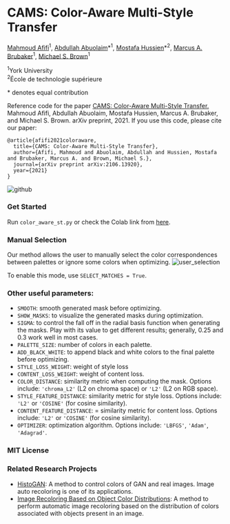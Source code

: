 # CAMS: Color-Aware Multi-Style Transfer
[Mahmoud Afifi](https://sites.google.com/view/mafifi)<sup>1</sup>, [Abdullah Abuolaim](https://sites.google.com/view/abdullah-abuolaim/)\*<sup>1</sup>, [Mostafa Hussien](https://www.linkedin.com/in/mostafakorashy/)\*<sup>2</sup>, [Marcus A. Brubaker](https://mbrubake.github.io/)<sup>1</sup>,  [Michael S. Brown](http://www.cse.yorku.ca/~mbrown/)<sup>1</sup>

<sup>1</sup>York University  
<sup>2</sup>École de technologie supérieure

\* denotes equal contribution

Reference code for the paper [CAMS: Color-Aware Multi-Style Transfer.](https://arxiv.org/abs/2106.13920) Mahmoud Afifi, Abdullah Abuolaim, Mostafa Hussien, Marcus A. Brubaker, and Michael S. Brown. arXiv preprint, 2021. If you use this code, please cite our paper:
```
@article{afifi2021coloraware,
  title={CAMS: Color-Aware Multi-Style Transfer},
  author={Afifi, Mahmoud and Abuolaim, Abdullah and Hussien, Mostafa and Brubaker, Marcus A. and Brown, Michael S.},
  journal={arXiv preprint arXiv:2106.13920},
  year={2021}
}
```

![github](https://user-images.githubusercontent.com/37669469/122465812-8478ab00-cf86-11eb-86ba-8f98dc1d76ba.jpg)


### Get Started
Run `color_aware_st.py` or check the Colab link from [here](https://colab.research.google.com/drive/1_unMZ4zUqKwnSmMVZ1KknZQ74CXJzfvg?usp=sharing). 

### Manual Selection
Our method allows the user to manually select the color correspondences between palettes or ignore some colors when optimizing. 
![user_selection](https://user-images.githubusercontent.com/37669469/122466000-bd188480-cf86-11eb-92e2-f7ad46d07140.jpg)

To enable this mode, use `SELECT_MATCHES = True`.

### Other useful parameters:
* `SMOOTH`: smooth generated mask before optimizing.
* `SHOW_MASKS`: to visualize the generated masks during optimization.
* `SIGMA`: to control the fall off in the radial basis function when generating the masks. Play with its value to get different results; generally, 0.25 and 0.3 work well in most cases.
* `PALETTE_SIZE`: number of colors in each palette.
* `ADD_BLACK_WHITE`: to append black and white colors to the final palette before optimizing.
* `STYLE_LOSS_WEIGHT`: weight of style loss
* `CONTENT_LOSS_WEIGHT`: weight of content loss.
* `COLOR_DISTANCE`: similarity metric when computing the mask. Options include: `'chroma_L2'` (L2 on chroma space) or `'L2'` (L2 on RGB space).
* `STYLE_FEATURE_DISTANCE`: similarity metric for style loss. Options include: `'L2'` or `'COSINE'` (for cosine similarity). 
* `CONTENT_FEATURE_DISTANCE`: = similarity metric for content loss. Options include: `'L2'` or `'COSINE'` (for cosine similarity). 
* `OPTIMIZER`: optimization algorithm. Options include: `'LBFGS'`, `'Adam'`, `'Adagrad'`.

### MIT License

### Related Research Projects
- [HistoGAN](https://github.com/mahmoudnafifi/HistoGAN): A method to control colors of GAN and real images. Image auto recoloring is one of its applications.
- [Image Recoloring Based on Object Color Distributions](https://github.com/mahmoudnafifi/Image_recoloring): A method to perform automatic image recoloring based on the distribution of colors associated with objects present in an image.
